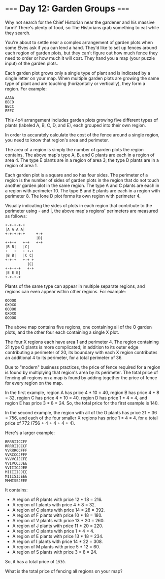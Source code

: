 # --- Day 12: Garden Groups ---
Why not search for the Chief Historian near the gardener and his massive farm? There's plenty of food, so The Historians grab something to eat while they search.

You're about to settle near a complex arrangement of garden plots when some Elves ask if you can lend a hand. They'd like to set up fences around each region of garden plots, but they can't figure out how much fence they need to order or how much it will cost. They hand you a map (your puzzle input) of the garden plots.

Each garden plot grows only a single type of plant and is indicated by a single letter on your map. When multiple garden plots are growing the same type of plant and are touching (horizontally or vertically), they form a region. For example:

```
AAAA
BBCD
BBCC
EEEC
```

This 4x4 arrangement includes garden plots growing five different types of plants (labeled A, B, C, D, and E), each grouped into their own region.

In order to accurately calculate the cost of the fence around a single region, you need to know that region's area and perimeter.

The area of a region is simply the number of garden plots the region contains. The above map's type A, B, and C plants are each in a region of area 4. The type E plants are in a region of area 3; the type D plants are in a region of area 1.

Each garden plot is a square and so has four sides. The perimeter of a region is the number of sides of garden plots in the region that do not touch another garden plot in the same region. The type A and C plants are each in a region with perimeter 10. The type B and E plants are each in a region with perimeter 8. The lone D plot forms its own region with perimeter 4.

Visually indicating the sides of plots in each region that contribute to the perimeter using - and |, the above map's regions' perimeters are measured as follows:

```
+-+-+-+-+
|A A A A|
+-+-+-+-+     +-+
              |D|
+-+-+   +-+   +-+
|B B|   |C|
+   +   + +-+
|B B|   |C C|
+-+-+   +-+ +
          |C|
+-+-+-+   +-+
|E E E|
+-+-+-+
```

Plants of the same type can appear in multiple separate regions, and regions can even appear within other regions. For example:

```
OOOOO
OXOXO
OOOOO
OXOXO
OOOOO
```

The above map contains five regions, one containing all of the O garden plots, and the other four each containing a single X plot.

The four X regions each have area 1 and perimeter 4. The region containing 21 type O plants is more complicated; in addition to its outer edge contributing a perimeter of 20, its boundary with each X region contributes an additional 4 to its perimeter, for a total perimeter of 36.

Due to "modern" business practices, the price of fence required for a region is found by multiplying that region's area by its perimeter. The total price of fencing all regions on a map is found by adding together the price of fence for every region on the map.

In the first example, region A has price 4 * 10 = 40, region B has price 4 * 8 = 32, region C has price 4 * 10 = 40, region D has price 1 * 4 = 4, and region E has price 3 * 8 = 24. So, the total price for the first example is 140.

In the second example, the region with all of the O plants has price 21 * 36 = 756, and each of the four smaller X regions has price 1 * 4 = 4, for a total price of 772 (756 + 4 + 4 + 4 + 4).

Here's a larger example:

```
RRRRIICCFF
RRRRIICCCF
VVRRRCCFFF
VVRCCCJFFF
VVVVCJJCFE
VVIVCCJJEE
VVIIICJJEE
MIIIIIJJEE
MIIISIJEEE
MMMISSJEEE
```

It contains:

- A region of R plants with price 12 * 18 = 216.
- A region of I plants with price 4 * 8 = 32.
- A region of C plants with price 14 * 28 = 392.
- A region of F plants with price 10 * 18 = 180.
- A region of V plants with price 13 * 20 = 260.
- A region of J plants with price 11 * 20 = 220.
- A region of C plants with price 1 * 4 = 4.
- A region of E plants with price 13 * 18 = 234.
- A region of I plants with price 14 * 22 = 308.
- A region of M plants with price 5 * 12 = 60.
- A region of S plants with price 3 * 8 = 24.

So, it has a total price of ```1930```.

What is the total price of fencing all regions on your map?
